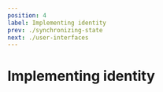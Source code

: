```yaml
---
position: 4
label: Implementing identity
prev: ./synchronizing-state
next: ./user-interfaces
---
```


# Implementing identity

